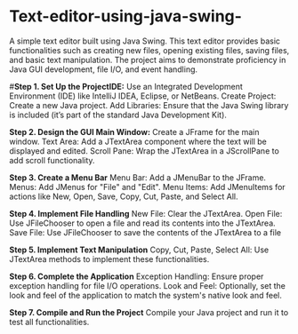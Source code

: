 # Text-editor-using-java-swing-
A simple text editor built using Java Swing. This text editor provides basic functionalities such as creating new files, opening existing files, saving files, and basic text manipulation. The project aims to demonstrate proficiency in Java GUI development, file I/O, and event handling.

#**Step 1. Set Up the ProjectIDE:**
Use an Integrated Development Environment (IDE) like IntelliJ IDEA, Eclipse, or NetBeans.
Create Project: Create a new Java project.
Add Libraries: Ensure that the Java Swing library is included (it’s part of the standard Java Development Kit).

**Step 2. Design the GUI Main Window:** 
Create a JFrame for the main window.
Text Area: Add a JTextArea component where the text will be displayed and edited.
Scroll Pane: Wrap the JTextArea in a JScrollPane to add scroll functionality.

**Step 3. Create a Menu Bar**
Menu Bar: Add a JMenuBar to the JFrame.
Menus: Add JMenus for "File" and "Edit".
Menu Items: Add JMenuItems for actions like New, Open, Save, Copy, Cut, Paste, and Select All.

**Step 4. Implement File Handling**
New File: Clear the JTextArea.
Open File: Use JFileChooser to open a file and read its contents into the JTextArea.
Save File: Use JFileChooser to save the contents of the JTextArea to a file

**Step 5. Implement Text Manipulation**
Copy, Cut, Paste, Select All: Use JTextArea methods to implement these functionalities.

**Step 6. Complete the Application**
Exception Handling: Ensure proper exception handling for file I/O operations.
Look and Feel: Optionally, set the look and feel of the application to match the system's native look and feel.

**Step 7. Compile and Run the Project**
Compile your Java project and run it to test all functionalities.
